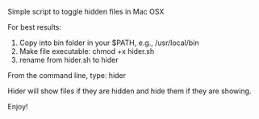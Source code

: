 Simple script to toggle hidden files in Mac OSX

For best results:

1.  Copy into bin folder in your $PATH, e.g., /usr/local/bin
2.  Make file executable:  chmod +x hider.sh
2.  rename from hider.sh to hider

From the command line, type: hider

Hider will show files if they are hidden and hide them if they are showing.

Enjoy!
